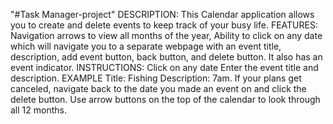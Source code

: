 "#Task Manager-project" 
DESCRIPTION: This Calendar application allows you to create and delete events to keep track of your busy life. 
FEATURES: Navigation arrows to view all months of the year, Ability to click on any date which will navigate you to a separate webpage with an event title, description, add event button, back button, and delete button. It also has an event indicator. 
INSTRUCTIONS: Click on any date Enter the event title and description. EXAMPLE Title: Fishing Description: 7am. If your plans get canceled, navigate back to the date you made an event on and click the delete button. Use arrow buttons on the top of the calendar to look through all 12 months. 
